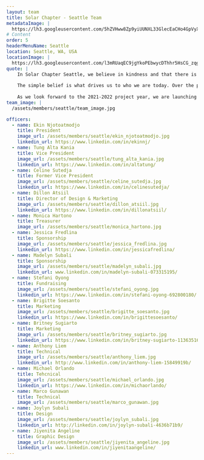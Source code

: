 ```yaml
---
layout: team
title: Solar Chapter - Seattle Team
metadataImage: |
  https://lh3.googleusercontent.com/5hZVHww8Zp9yiUUNXL33GlecEaCHo4GpVyXX54y2N-HMPHMxTbn0Y-_4uJ6uY9SCBwWdDgmMIduZZp728gEPddMECTqDdQuvKlPeMOD4LxnXZtPySWPtCL57ZbKXjC7VfhEsvFQzqvWqkBZ6Bp0DehR4BvK2ndn-ZrgeAcVOQRb5_nvCObJa0DJU9l9hGIUyYffhxlz79DzONWMSQ75Eo7rhqXHy4R_jnpEqTDETXnak_DvXcmbbYVcX85qppQw_cThl9Rp0_Koc-d-3cfyLkyH0kPeQiCchYtsDHCNzjoIjtilHM5f5uYshk1R2mzIelbCXn0VcWWBmH5nimCFOjG6XN3xnlQ2OYtJgwkKEcTJLimeC-uH7Qa5_1on3qEZN_sMmoTSjX-G-xBFnrMxXUpAsAMMn-aep00lXgzhEPZc6nsadKtZDpyt9P82q3YMlzLAkYQ8eLGoOh0w1XkfSeITcT4ffrjUE3ROYU47LetrRlgqFKcTHlG9EcLHvYlE4VK9jXF34px6H4IAe--2OZNmSpZlzAQzpukpHgkMJgyClhocv3HyN71LlDwS4aPBC1yA624FtT0rINXOam-dyA7NQgrM5rCFiZQyegjLpj7GlGGbzIWEMguNypmicZJHridSBMc89YDLjKZ8Pa7e0ZyWEj5kcTfE-0tDUdrFFat4mVa3umwjt32KYuIPtWWXYpWkultyR1sEidN3oNwnX6G_GzLjleiaLwybg_w_qiLIzxVstU3Xipzc=w768-h1024-no
# Content
order: 5
headerMenuName: Seattle
location: Seattle, WA, USA
locationImage: |
  https://lh3.googleusercontent.com/l3mRUaqEC9jgYkoPEbwycDThhr5HsCG_zqgZSuZEG0-m5tEGKO37A7XIgygBovizRTCKnIi1-d_c8wzYKpKL0GUEDFk529c1yf5loG-Xi2FYC4btKuCf09c93p4p2-8LTylNGW0XkoVXm7J3pyxxYMVy5wGQdosKB7uGIPuMHp9CfmGQ0Z8IAwzw5eEaL-wTXUtr_8-Qm1lmUY4g0y65DnTbc5ZEaeXKEOs1nOo9YNpXW5tt9ZsbZqqznG-Y52I6sMnNvFT0fVEQzGE1VH37l9xWCr-mHxo3Ipp_kqPlDn2pYdIJSO1-jwyXiJa1PV6KUd2_tYtjV-8ygGdowBZKa638H2aR-lnIeFXKIRaagssMG4ciSUxIIUzBPKSfF0AFeJqlThcTBP7OSIzvseDKgOKNKeiTy5OBoVfsHHPhc3YrE7FYwC5Wy8G9XZxujJjyvDEjJxqMxGJpXSIF1CFnaTUjdxwlbJ_EPjASy3aIRwVMqrJHoTAzhrcutzBVZT053tX3Ms-BBv6LdFws4cDUusmTOh4g1KlalrSJXYygpPxK7DkdtiIWOQ0B4PrIJxYfMuMxEFMK-vIqL91TJrnFMR3iowFbu9j4KDGvM_70m-xfqNcujqmpqqInL6QfJDwTyhvW8kHdXxdGPDeIXWLb8UTpzKJ5kw7jNreC1_k1c5AzDGj8JzmD21XpLD2vzP3VWILkGKkvIt00syFbOquGZW3X8pXOfoNj04IiXZLO1HaNn2v7XhFSKPw=w705-h396-no
quote: |
    In Solar Chapter Seattle, we believe in kindness and that there is no such thing as a world without love. We believe that the journey to share kindness, no matter how bumpy it is, can be overcome only if we dare enough to think that we can. 
    
    The simple belief is what drives us to who we are today. Over the past three years, we have successfully built water projects in Biau and Fatoin, helping more than 1000 families who were struggling just to get water. From the series of thorough technical analyses, marketing plan, fundraising event, and sponsorship reach out-- the Directors and Officers of Solar Chapter Seattle have seen that the greatest honor in life is the moment when we see our hard work can truly bring happiness to the people we help.
    
    As we look forward to the 2021-2022 project year, we are launching another water project in Kareka Nduku, Sumba Regency. It becomes our team's objective to upscale the standards, nail the project, and deliver it-- whatever it takes!"
team_image: |
  /assets/members/seattle/team_image.jpg

officers:
  - name: Ekin Njotoatmodjo
    title: President
    image_url: /assets/members/seattle/ekin_njotoatmodjo.jpg
    linkedin_url: https://www.linkedin.com/in/ekinnj/
  - name: Tung Alta Kania
    title: Vice President
    image_url: /assets/members/seattle/tung_alta_kania.jpg
    linkedin_url: https://www.linkedin.com/in/altatung/
  - name: Celine Sutedja
    title: Former Vice President
    image_url: /assets/members/seattle/celine_sutedja.jpg
    linkedin_url: https://www.linkedin.com/in/celinesutedja/
  - name: Dillon Atsiil
    title: Director of Design & Marketing
    image_url: /assets/members/seattle/dillon_atsiil.jpg
    linkedin_url: https://www.linkedin.com/in/dillonatsiil/
  - name: Monica Hartono
    title: Treasurer
    image_url: /assets/members/seattle/monica_hartono.jpg
  - name: Jessica Fredlina
    title: Sponsorship
    image_url: /assets/members/seattle/jessica_fredlina.jpg
    linkedin_url: https://www.linkedin.com/in/jessicafredlina/
  - name: Madelyn Subali
    title: Sponsorship
    image_url: /assets/members/seattle/madelyn_subali.jpg
    linkedin_url: www.linkedin.com/in/madelyn-subali-073315195/
  - name: Stefani Oyong
    title: Fundraising
    image_url: /assets/members/seattle/stefani_oyong.jpg
    linkedin_url: https://www.linkedin.com/in/stefani-oyong-692800180/
  - name: Brigitte Soesanto
    title: Marketing
    image_url: /assets/members/seattle/brigitte_soesanto.jpg
    linkedin_url: https://www.linkedin.com/in/brigittesoesanto/
  - name: Britney Sugiarto
    title: Marketing
    image_url: /assets/members/seattle/britney_sugiarto.jpg
    linkedin_url: https://www.linkedin.com/in/britney-sugiarto-113635168/
  - name: Anthony Liem
    title: Technical
    image_url: /assets/members/seattle/anthony_liem.jpg
    linkedin_url: http://www.linkedin.com/in/anthony-liem-15849919b/
  - name: Michael Orlando
    title: Tehcnical
    image_url: /assets/members/seattle/michael_orlando.jpg
    linkedin_url: https://www.linkedin.com/in/michaorlando/
  - name: Marco Gunawan
    title: Technical
    image_url: /assets/members/seattle/marco_gunawan.jpg
  - name: Joylyn Subali
    title: Design
    image_url: /assets/members/seattle/joylyn_subali.jpg
    linkedin_url: http://linkedin.com/in/joylyn-subali-4636b71b9/
  - name: Jiyenita Angeline
    title: Graphic Design
    image_url: /assets/members/seattle/jiyenita_angeline.jpg
    linkedin_url: www.linkedin.com/in/jiyenitaangeline/
---
```

